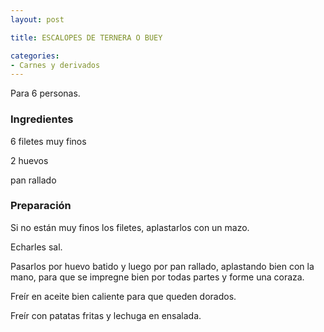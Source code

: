 ```yaml
---
layout: post

title: ESCALOPES DE TERNERA O BUEY

categories:
- Carnes y derivados
---
```

Para 6 personas.

<h3>Ingredientes</h3>
6 filetes muy finos

2 huevos

pan rallado

<h3>Preparación</h3>
Si no están muy finos los filetes, aplastarlos con un mazo.

Echarles sal.

Pasarlos por huevo batido y luego por pan rallado, aplastando bien con la mano, para que se impregne bien por todas partes y forme una coraza.

Freír en aceite bien caliente para que queden dorados.

Freír con patatas fritas y lechuga en ensalada.

